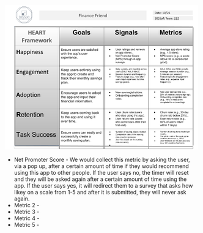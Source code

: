 ![Heart Framework](HEART_Framework.png)

*  Net Promoter Score - We would collect this metric by asking the user, via a pop up, after a certain amount of time if they would recommend using this app to other people. If the user says no, the timer will reset and they will be asked again after a certain amount of time using the app. If the user says yes, it will redirect them to a survey that asks how likey on a scale from 1-5 and after it is submitted, they will never ask again.
* Metric 2 -
* Metric 3 -
* Metric 4 -
* Metric 5 -
